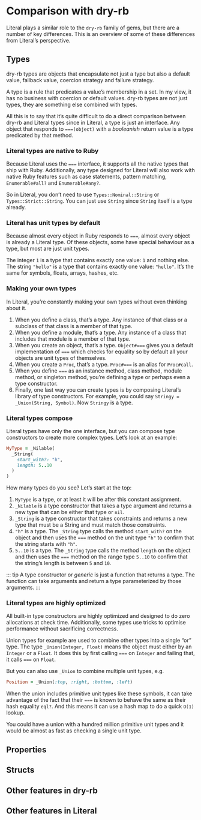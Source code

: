 # Comparison with dry-rb

Literal plays a similar role to the `dry-rb` family of gems, but there are a number of key differences. This is an overview of some of these differences from Literal’s perspective.

## Types

dry-rb types are objects that encapsulate not just a type but also a default value, fallback value, coercion strategy and failure strategy.

A type is a rule that predicates a value’s membership in a set. In my view, it has no business with coercion or default values. dry-rb types are not just types, they are something else combined with types.

All this is to say that it’s quite difficult to do a direct comparison between dry-rb and Literal types since in Literal, a type is just an interface. Any object that responds to `===(object)` with a _booleanish_ return value is a type predicated by that method.

### Literal types are native to Ruby

Because Literal uses the `===` interface, it supports all the native types that ship with Ruby. Additionally, any type designed for Literal will also work with native Ruby features such as case statements, pattern matching, `Enumerable#all?` and `Enumerable#any?`.

So in Literal, you don’t need to use `Types::Nominal::String` or `Types::Strict::String`. You can just use `String` since `String` itself is a type already.

### Literal has unit types by default

Because almost every object in Ruby responds to `===`, almost every object is already a Literal type. Of these objects, some have special behaviour as a type, but most are just unit types.

The integer `1` is a type that contains exactly one value: `1` and nothing else. The string `"hello"` is a type that contains exactly one value: `"hello"`. It’s the same for symbols, floats, arrays, hashes, etc.

### Making your own types

In Literal, you’re constantly making your own types without even thinking about it.

1. When you define a class, that’s a type. Any instance of that class or a subclass of that class is a member of that type.
2. When you define a module, that’s a type. Any instance of a class that includes that module is a member of that type.
3. When you create an object, that’s a type. `Object#===` gives you a default implementation of `===` which checks for equality so by default all your objects are unit types of themselves.
4. When you create a `Proc`, that’s a type. `Proc#===` is an alias for `Proc#call`.
5. When you define `===` as an instance method, class method, module method, or singleton method, you’re defining a type or perhaps even a type constructor.
6. Finally, one last way you can create types is by composing Literal’s library of type constructors. For example, you could say `Stringy = _Union(String, Symbol)`. Now `Stringy` is a type.

### Literal types compose

Literal types have only the one interface, but you can compose type constructors to create more complex types. Let’s look at an example:

```ruby
MyType = _Nilable(
  _String(
    start_with?: "h",
    length: 5..10
  )
)
```

How many types do you see? Let’s start at the top:

1. `MyType` is a type, or at least it will be after this constant assignment.
2. `_Nilable` is a type constructor that takes a type argument and returns a new type that can be either that type or `nil`.
3. `_String` is a type constructor that takes constraints and returns a new type that must be a String and must match those constraints.
4. `"h"` is a type. The `_String` type calls the method `start_with?` on the object and then uses the `===` method on the unit type `"h"` to confirm that the string starts with `"h"`.
5. `5..10` is a type. The `_String` type calls the method `length` on the object and then uses the `===` method on the range type `5..10` to confirm that the string’s length is between `5` and `10`.

::: tip
A type constructor or _generic_ is just a function that returns a type. The function can take arguments and return a type parameterized by those arguments.
:::

### Literal types are highly optimized

All built-in type constructors are highly optimized and designed to do zero allocations at check time. Additionally, some types use tricks to optimise performance without sacrificing correctness.

Union types for example are used to combine other types into a single “or” type. The type `_Union(Integer, Float)` means the object must either by an `Integer` or a `Float`. It does this by first calling `===` on `Integer` and failing that, it calls `===` on `Float`.

But you can also use `_Union` to combine multiple unit types, e.g.

```ruby
Position = _Union(:top, :right, :bottom, :left)
```

When the union includes primitive unit types like these symbols, it can take advantage of the fact that their `===` is known to behave the same as their hash equality `eql?`. And this means it can use a hash map to do a quick `O(1)` lookup.

You could have a union with a hundred million primitive unit types and it would be almost as fast as checking a single unit type.

## Properties

## Structs

## Other features in dry-rb

## Other features in Literal
